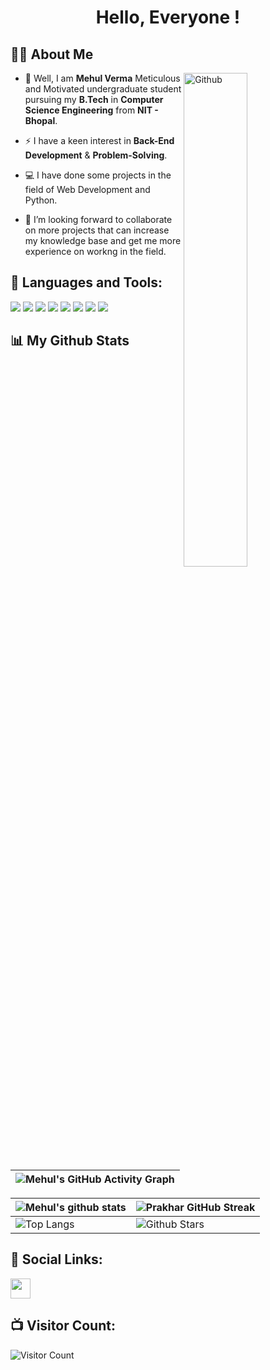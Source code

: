 
<h1 align="center"> Hello, Everyone ! </h1>

<h2>🙋‍♂️ About Me</h2>
<img width="45%" align="right" alt="Github" src="https://media0.giphy.com/media/3o7abkwfIVAeDT6RSU/giphy.gif?cid=790b7611b96a20c6d772981b168569c18e158f33a309ee37&rid=giphy.gif&ct=g" />

- 🔭 Well, I am **Mehul Verma** Meticulous and Motivated undergraduate student pursuing my **B.Tech** in **Computer Science Engineering** from **NIT - Bhopal**.  
- ⚡ I have a keen interest in **Back-End Development** & **Problem-Solving**.

- 💻 I have done some projects in the field of Web Development and Python.
  
- 🤝 I’m looking forward to collaborate on more projects that can increase my knowledge base and get me more experience on workng in the field. 


<h2>🚀 Languages and Tools:</h2>
<p>
<img src="https://img.icons8.com/color/48/000000/c-programming.png"/>
<img src="https://img.icons8.com/color/48/000000/c-plus-plus-logo.png"/>
<img src="https://img.icons8.com/color/48/000000/python--v2.png"/>
<img src="https://img.icons8.com/color/48/000000/html-5--v1.png"/>
<img src="https://img.icons8.com/color/48/000000/css3.png"/>
<img src="https://img.icons8.com/color/48/000000/javascript--v2.png"/>
<img src="https://img.icons8.com/color/48/000000/windows-10.png"/>
<img src="https://img.icons8.com/color/48/000000/pycharm.png"/>


 </p>
 
<h2>📊 My Github Stats</h2>

 
| ![Mehul's GitHub Activity Graph](https://activity-graph.herokuapp.com/graph?username=mehulverma&theme=react-dark)|
| -- |

| ![Mehul's github stats](https://github-readme-stats.vercel.app/api?username=mehulverma256&show_icons=true&theme=tokyonight) | ![Prakhar GitHub Streak](https://github-readme-streak-stats.herokuapp.com/?user=prak895&theme=tokyonight) |
| --- | --- |
| ![Top Langs](https://github-readme-stats.vercel.app/api/top-langs/?username=mehulverma256&theme=tokyonight) | ![Github Stars](https://github-readme-stats.vercel.app/api?username=mehulverma256&show_icons=true&locale=en&count_private=true&hide_rank=true&custom_title=My%20GitHub%20Stats&disable_animations=true&theme=tokyonight) |

 

<h2>🔗 Social Links:</h2>
<p>
<a href="https://mehulverma256.github.io"> <img src="https://play-lh.googleusercontent.com/PCpXdqvUWfCW1mXhH1Y_98yBpgsWxuTSTofy3NGMo9yBTATDyzVkqU580bfSln50bFU=s180-rw" width=32px></a>
</p>



<h2>📺 Visitor Count:</h2>

![Visitor Count](https://profile-counter.glitch.me/mehulverma256/count.svg)
 
